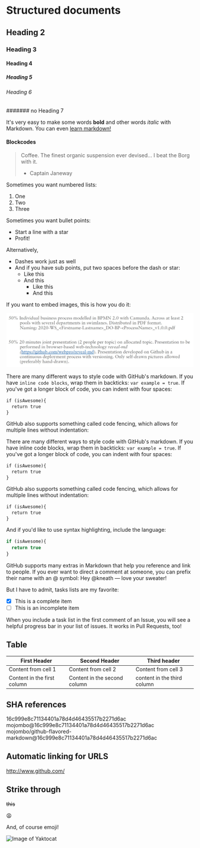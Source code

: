 # Structured documents

## Heading 2

### Heading 3

#### Heading 4

##### Heading 5

###### Heading 6

####### no Heading 7

It's very easy to make some words **bold** and other words *italic* with Markdown. You can even [learn markdown!](https://guides.github.com/features/mastering-markdown/)

#### Blockcodes

> Coffee. The finest organic suspension ever devised... I beat the Borg with it.
>
> - Captain Janeway

Sometimes you want numbered lists:

1. One
2. Two
3. Three

Sometimes you want bullet points:

- Start a line with a star
- Profit!

Alternatively,

- Dashes work just as well
- And if you have sub points, put two spaces before the dash or star:
  - Like this
  - And this
    - Like this
    - And this

If you want to embed images, this is how you do it:

![Image of cw](cw.jpg)

There are many different ways to style code with GitHub's markdown. If you have `inline code blocks`, wrap them in backticks: `var example = true`.  If you've got a longer block of code, you can indent with four spaces:

    if (isAwesome){
      return true
    }

GitHub also supports something called code fencing, which allows for multiple lines without indentation:

There are many different ways to style code with GitHub's markdown. If you have inline code blocks, wrap them in backticks: `var example = true`.  If you've got a longer block of code, you can indent with four spaces:

    if (isAwesome){
      return true
    }

GitHub also supports something called code fencing, which allows for multiple lines without indentation:

```
if (isAwesome){
  return true
}
```

And if you'd like to use syntax highlighting, include the language:

```javascript
if (isAwesome){
  return true
}
```
GitHub supports many extras in Markdown that help you reference and link to people. If you ever want to direct a comment at someone, you can prefix their name with an @ symbol: Hey @kneath — love your sweater!

But I have to admit, tasks lists are my favorite:

- [x] This is a complete item
- [ ] This is an incomplete item

When you include a task list in the first comment of an Issue, you will see a helpful progress bar in your list of issues. It works in Pull Requests, too!

## Table

First Header | Second Header | Third header
------------ | ------------- | --------------
Content from cell 1 | Content from cell 2 | Content from cell 3
Content in the first column | Content in the second column | content in the third column

## SHA references

16c999e8c71134401a78d4d46435517b2271d6ac
mojombo@16c999e8c71134401a78d4d46435517b2271d6ac
mojombo/github-flavored-markdown@16c999e8c71134401a78d4d46435517b2271d6ac

## Automatic linking for URLS

http://www.github.com/

## Strike through

~~this~~

:weary: 


And, of course emoji!

![Image of Yaktocat](https://octodex.github.com/images/yaktocat.png)